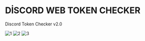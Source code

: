 # DİSCORD WEB TOKEN CHECKER
Discord Token Checker v2.0

![1](https://user-images.githubusercontent.com/111024472/185937853-b7ce9312-b6e9-433d-b18e-297a23d64ebc.PNG)
![2](https://user-images.githubusercontent.com/111024472/185937870-37eb0407-8ee1-4710-97cf-530e2386617b.PNG)
![3](https://user-images.githubusercontent.com/111024472/185937877-957f326a-104d-47ec-b92b-a131e8d71ab3.PNG)
